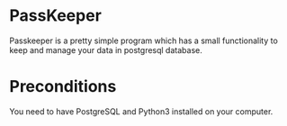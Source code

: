 # PassKeeper

Passkeeper is a pretty simple program which has a small functionality to keep and manage your data in postgresql database.

# Preconditions

You need to have PostgreSQL and Python3 installed on your computer.
